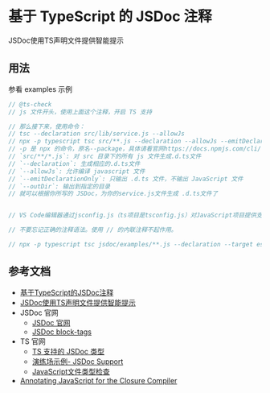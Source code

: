 # 基于 TypeScript 的 JSDoc 注释

JSDoc使用TS声明文件提供智能提示

## 用法

参看 examples 示例

```ts
// @ts-check
// js 文件开头，使用上面这个注释，开启 TS 支持

// 那么接下来，使用命令：
// tsc --declaration src/lib/service.js --allowJs
// npx -p typescript tsc src/**.js --declaration --allowJs --emitDeclarationOnly --outDir types
// -p 是 npx 的命令，原名--package，具体请看官网https://docs.npmjs.com/cli/v8/commands/npx
// `src/**/*.js`: 对 src 目录下的所有 js 文件生成.d.ts文件
// `--declaration`: 生成相应的.d.ts文件
// `--allowJs`: 允许编译 javascript 文件
// `--emitDeclarationOnly`: 只输出 .d.ts 文件，不输出 JavaScript 文件
// `--outDir`: 输出到指定的目录
// 就可以根据你所写的 JSDoc，为你的service.js文件生成 .d.ts文件了


// VS Code编辑器通过jsconfig.js（ts项目是tsconfig.js）对JavaScript项目提供支持type-checking-javascript-files

// 不要忘记正确的注释语法。使用 // 的内联注释不起作用。

// npx -p typescript tsc jsdoc/examples/**.js --declaration --target es2015 --allowJs --emitDeclarationOnly --outDir dist/types
```

## 参考文档

- [基于TypeScript的JSDoc注释](https://juejin.cn/post/6844903706006126599)
- [JSDoc使用TS声明文件提供智能提示](https://betgar.github.io/2019/11/29/jsdoc-with-ts-declaration/)
- JSDoc 官网
  - [JSDoc 官网](https://jsdoc.app/about-getting-started.html)
  - [JSDoc block-tags](https://jsdoc.app/#block-tags)
- TS 官网
  - [TS 支持的 JSDoc 类型](https://www.typescriptlang.org/docs/handbook/jsdoc-supported-types.html)
  - [演练场示例- JSDoc Support](https://www.typescriptlang.org/zh/play#example/jsdoc-support)
  - [JavaScript文件类型检查](https://www.tslang.cn/docs/handbook/type-checking-javascript-files.html)
- [Annotating JavaScript for the Closure Compiler](https://github.com/google/closure-compiler/wiki/Annotating-JavaScript-for-the-Closure-Compiler)
